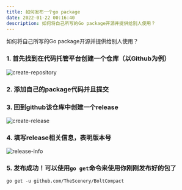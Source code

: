 ```yaml
---
title: 如何发布一个go package
date: 2022-01-22 00:16:40
description: 如何将自己所写的Go package开源并提供给别人使用？
---
```


如何将自己所写的Go package开源并提供给别人使用？

### 1. 首先找到在代码托管平台创建一个仓库（以Github为例）

![create-repository](/images/publishGoPackage/createRepository.png)

### 2. 添加自己的package代码并且提交

### 3. 回到github该仓库中创建一个release
![create-release](/images/publishGoPackage/createRelease.png)

### 4. 填写release相关信息，表明版本号
![release-info](/images/publishGoPackage/releaseInfo.png)

### 5. 发布成功！可以使用`go get`命令来使用你刚刚发布好的包了
``` shell
go get -u github.com/TheScenery/BoltCompact
```